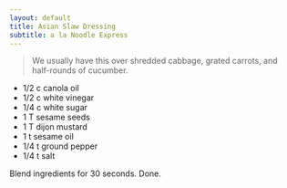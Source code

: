 ```yaml
---
layout: default
title: Asian Slaw Dressing
subtitle: a la Noodle Express
---
```


> We usually have this over shredded cabbage, grated carrots, and half-rounds of cucumber. 


* 1/2 c canola oil
* 1/2 c white vinegar
* 1/4 c white sugar
* 1 T sesame seeds
* 1 T dijon mustard
* 1 t sesame oil 
* 1/4 t ground pepper
* 1/4 t salt

Blend ingredients for 30 seconds. Done.
